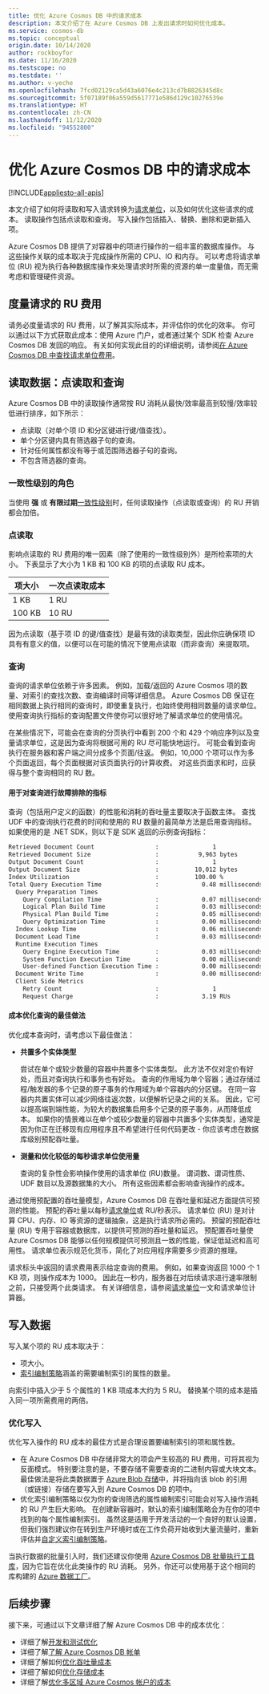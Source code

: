 ```yaml
---
title: 优化 Azure Cosmos DB 中的请求成本
description: 本文介绍了在 Azure Cosmos DB 上发出请求时如何优化成本。
ms.service: cosmos-db
ms.topic: conceptual
origin.date: 10/14/2020
author: rockboyfor
ms.date: 11/16/2020
ms.testscope: no
ms.testdate: ''
ms.author: v-yeche
ms.openlocfilehash: 7fcd02129ca5d43a6076e4c213cd7b8826345d8c
ms.sourcegitcommit: 5f07189f06a559d5617771e586d129c10276539e
ms.translationtype: HT
ms.contentlocale: zh-CN
ms.lasthandoff: 11/12/2020
ms.locfileid: "94552800"
---
```

# <a name="optimize-request-cost-in-azure-cosmos-db"></a>优化 Azure Cosmos DB 中的请求成本
[!INCLUDE[appliesto-all-apis](includes/appliesto-all-apis.md)]

本文介绍了如何将读取和写入请求转换为[请求单位](request-units.md)，以及如何优化这些请求的成本。 读取操作包括点读取和查询。 写入操作包括插入、替换、删除和更新插入项。

Azure Cosmos DB 提供了对容器中的项进行操作的一组丰富的数据库操作。 与这些操作关联的成本取决于完成操作所需的 CPU、IO 和内存。 可以考虑将请求单位 (RU) 视为执行各种数据库操作来处理请求时所需的资源的单一度量值，而无需考虑和管理硬件资源。

## <a name="measuring-the-ru-charge-of-a-request"></a>度量请求的 RU 费用

请务必度量请求的 RU 费用，以了解其实际成本，并评估你的优化的效率。 你可以通过以下方式获取此成本：使用 Azure 门户，或者通过某个 SDK 检查 Azure Cosmos DB 发回的响应。 有关如何实现此目的的详细说明，请参阅[在 Azure Cosmos DB 中查找请求单位费用](find-request-unit-charge.md)。

## <a name="reading-data-point-reads-and-queries"></a>读取数据：点读取和查询

Azure Cosmos DB 中的读取操作通常按 RU 消耗从最快/效率最高到较慢/效率较低进行排序，如下所示：  

* 点读取（对单个项 ID 和分区键进行键/值查找）。
* 单个分区键内具有筛选器子句的查询。
* 针对任何属性都没有等于或范围筛选器子句的查询。
* 不包含筛选器的查询。

### <a name="role-of-the-consistency-level"></a>一致性级别的角色

当使用 **强** 或 **有限过期**[一致性级别](consistency-levels.md)时，任何读取操作（点读取或查询）的 RU 开销都会加倍。

### <a name="point-reads"></a>点读取

影响点读取的 RU 费用的唯一因素（除了使用的一致性级别外）是所检索项的大小。 下表显示了大小为 1 KB 和 100 KB 的项的点读取 RU 成本。

| **项大小** | **一次点读取成本** |
| --- | --- |
| 1 KB | 1 RU |
| 100 KB | 10 RU |

因为点读取（基于项 ID 的键/值查找）是最有效的读取类型，因此你应确保项 ID 具有有意义的值，以便可以在可能的情况下使用点读取（而非查询）来提取项。

### <a name="queries"></a>查询

查询的请求单位依赖于许多因素。 例如，加载/返回的 Azure Cosmos 项的数量、对索引的查找次数、查询编译时间等详细信息。 Azure Cosmos DB 保证在相同数据上执行相同的查询时，即使重复执行，也始终使用相同数量的请求单位。 使用查询执行指标的查询配置文件使你可以很好地了解请求单位的使用情况。  

在某些情况下，可能会在查询的分页执行中看到 200 个和 429 个响应序列以及变量请求单位，这是因为查询将根据可用的 RU 尽可能快地运行。 可能会看到查询执行在服务器和客户端之间分成多个页面/往返。 例如，10,000 个项可以作为多个页面返回，每个页面根据对该页面执行的计算收费。 对这些页面求和时，应获得与整个查询相同的 RU 数。

#### <a name="metrics-for-troubleshooting-queries"></a>用于对查询进行故障排除的指标

查询（包括用户定义的函数）的性能和消耗的吞吐量主要取决于函数主体。 查找 UDF 中的查询执行花费的时间和使用的 RU 数量的最简单方法是启用查询指标。 如果使用的是 .NET SDK，则以下是 SDK 返回的示例查询指标：

```bash
Retrieved Document Count                 :               1              
Retrieved Document Size                  :           9,963 bytes        
Output Document Count                    :               1              
Output Document Size                     :          10,012 bytes        
Index Utilization                        :          100.00 %            
Total Query Execution Time               :            0.48 milliseconds 
  Query Preparation Times 
    Query Compilation Time               :            0.07 milliseconds 
    Logical Plan Build Time              :            0.03 milliseconds 
    Physical Plan Build Time             :            0.05 milliseconds 
    Query Optimization Time              :            0.00 milliseconds 
  Index Lookup Time                      :            0.06 milliseconds 
  Document Load Time                     :            0.03 milliseconds 
  Runtime Execution Times 
    Query Engine Execution Time          :            0.03 milliseconds 
    System Function Execution Time       :            0.00 milliseconds 
    User-defined Function Execution Time :            0.00 milliseconds 
  Document Write Time                    :            0.00 milliseconds 
  Client Side Metrics 
    Retry Count                          :               1              
    Request Charge                       :            3.19 RUs  
```

#### <a name="best-practices-to-cost-optimize-queries"></a>成本优化查询的最佳做法 

优化成本查询时，请考虑以下最佳做法：

* **共置多个实体类型**

    尝试在单个或较少数量的容器中共置多个实体类型。 此方法不仅对定价有好处，而且对查询执行和事务也有好处。 查询的作用域为单个容器；通过存储过程/触发器的多个记录的原子事务的作用域为单个容器内的分区键。 在同一容器内共置实体可以减少网络往返次数，以便解析记录之间的关系。 因此，它可以提高端到端性能，为较大的数据集启用多个记录的原子事务，从而降低成本。 如果你的情景难以在单个或较少数量的容器中共置多个实体类型，通常是因为你正在迁移现有应用程序且不希望进行任何代码更改 - 你应该考虑在数据库级别预配吞吐量。  

* **测量和优化较低的每秒请求单位使用量**

    查询的复杂性会影响操作使用的请求单位 (RU)数量。 谓词数、谓词性质、UDF 数目以及源数据集的大小。 所有这些因素都会影响查询操作的成本。 

通过使用预配置的吞吐量模型，Azure Cosmos DB 在吞吐量和延迟方面提供可预测的性能。 预配的吞吐量以每秒[请求单位](request-units.md)或 RU/秒表示。 请求单位 (RU) 是对计算 CPU、内存、IO 等资源的逻辑抽象，这是执行请求所必需的。 预留的预配吞吐量 (RU) 专用于容器或数据库，以提供可预测的吞吐量和延迟。 预配置吞吐量使 Azure Cosmos DB 能够以任何规模提供可预测且一致的性能，保证低延迟和高可用性。 请求单位表示规范化货币，简化了对应用程序需要多少资源的推理。

请求标头中返回的请求费用表示给定查询的费用。 例如，如果查询返回 1000 个 1 KB 项，则操作成本为 1000。 因此在一秒内，服务器在对后续请求进行速率限制之前，只接受两个此类请求。 有关详细信息，请参阅[请求单位](request-units.md)一文和请求单位计算器。

## <a name="writing-data"></a>写入数据

写入某个项的 RU 成本取决于：

- 项大小。
- [索引编制策略](index-policy.md)涵盖的需要编制索引的属性的数量。

向索引中插入少于 5 个属性的 1 KB 项成本大约为 5 RU。 替换某个项的成本是插入同一项所需费用的两倍。

### <a name="optimizing-writes"></a>优化写入

优化写入操作的 RU 成本的最佳方式是合理设置要编制索引的项和属性数。

- 在 Azure Cosmos DB 中存储非常大的项会产生较高的 RU 费用，可将其视为反面模式。 特别要注意的是，不要存储不需要查询的二进制内容或大块文本。 最佳做法是将此类数据置于 [Azure Blob 存储](../storage/blobs/storage-blobs-introduction.md)中，并将指向该 blob 的引用（或链接）存储在要写入到 Azure Cosmos DB 的项中。
- 优化索引编制策略以仅为你的查询筛选的属性编制索引可能会对写入操作消耗的 RU 产生巨大影响。 在创建新容器时，默认的索引编制策略会为在你的项中找到的每个属性编制索引。 虽然这是适用于开发活动的一个良好的默认设置，但我们强烈建议你在转到生产环境时或在工作负荷开始收到大量流量时，重新评估并[自定义索引编制策略](how-to-manage-indexing-policy.md)。

当执行数据的批量引入时，我们还建议你使用 [Azure Cosmos DB 批量执行工具库](bulk-executor-overview.md)，因为它旨在优化此类操作的 RU 消耗。 另外，你还可以使用基于这个相同的库构建的 [Azure 数据工厂](../data-factory/introduction.md)。

## <a name="next-steps"></a>后续步骤

接下来，可通过以下文章详细了解 Azure Cosmos DB 中的成本优化：

* 详细了解[开发和测试优化](optimize-dev-test.md)
* 详细了解[了解 Azure Cosmos DB 帐单](understand-your-bill.md)
* 详细了解如何[优化吞吐量成本](optimize-cost-throughput.md)
* 详细了解如何[优化存储成本](optimize-cost-storage.md)
* 详细了解[优化多区域 Azure Cosmos 帐户的成本](optimize-cost-regions.md)

<!--Not Available on  [Azure Cosmos DB reserved capacity](cosmos-db-reserved-capacity.md)-->

<!-- Update_Description: update meta properties, wording update, update link -->